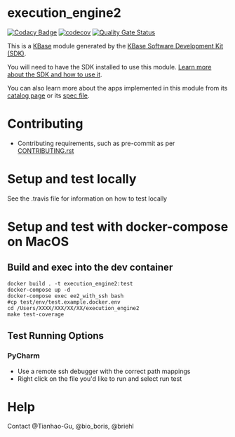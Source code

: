 # execution_engine2
  
[![Codacy Badge](https://api.codacy.com/project/badge/Grade/c1a997d83d834ba99e7cb4a88b945e05)](https://www.codacy.com/gh/kbase/execution_engine2?utm_source=github.com&amp;utm_medium=referral&amp;utm_content=kbase/execution_engine2&amp;utm_campaign=Badge_Grade)
[![codecov](https://codecov.io/gh/kbase/execution_engine2/branch/develop/graph/badge.svg)](https://codecov.io/gh/kbase/execution_engine2)
[![Quality Gate Status](https://sonarcloud.io/api/project_badges/measure?project=kbase_execution_engine2&metric=alert_status)](https://sonarcloud.io/dashboard?id=kbase_execution_engine2)
  
  
This is a [KBase](https://kbase.us) module generated by the [KBase Software Development Kit (SDK)](https://github.com/kbase/kb_sdk).  
  
You will need to have the SDK installed to use this module. [Learn more about the SDK and how to use it](https://kbase.github.io/kb_sdk_docs/).  
  
You can also learn more about the apps implemented in this module from its [catalog page](https://narrative.kbase.us/#catalog/modules/execution_engine2) or its [spec file]($module_name.spec).  

# Contributing

* Contributing requirements, such as pre-commit as per [CONTRIBUTING.rst](CONTRIBUTING.rst)


# Setup and test locally
  
See the .travis file for information on how to test locally

# Setup and test with docker-compose on MacOS

## Build and exec into the dev container

```
docker build . -t execution_engine2:test
docker-compose up -d
docker-compose exec ee2_with_ssh bash
#cp test/env/test.example.docker.env 
cd /Users/XXXX/XXX/XX/XX/execution_engine2
make test-coverage
```
  
## Test Running Options  
### PyCharm
* Use a remote ssh debugger with the correct path mappings
* Right click on the file you'd like to run and select run test

 
# Help  
  
Contact @Tianhao-Gu, @bio_boris, @briehl
